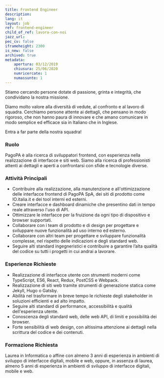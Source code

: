 ```yaml
---
title: Frontend Engineer
description:
lang: it
layout: job
ref: frontend-engineer
child_of_ref: lavora-con-noi
jazz_url: 
pec_cv: false
iframeheight: 2300
is_new: false
archived: true
metadata:
    apertura: 03/12/2019
    chiusura: 25/06/2020
    numricercate: 1
    numassunte: 1
---
```


Stiamo cercando persone dotate di passione, grinta e integrità, che condividano la nostra missione.

Diamo molto valore alla diversità di vedute, al confronto e al lavoro di squadra. Cerchiamo persone attente ai dettagli, che pensano in modo rigoroso, che non hanno paura di innovare e che amano comunicare in modo semplice ed efficace sia in Italiano che in Inglese.

Entra a far parte della nostra squadra!

### Ruolo

PagoPA è alla ricerca di sviluppatori frontend, con esperienza nella realizzazione di interfacce e siti web.
Siamo alla ricerca di professionisti attenti ai dettagli e aperti a confrontarsi con sfide e tecnologie diverse.

### Attività Principali

* Contribuire alla realizzazione, alla manutenzione e all'ottimizzazione delle interfacce frontend di PagoPA SpA, dei siti di prodotto come IO.italia.it e dei tool interni ed esterni.
* Creare interfacce e dashboard dinamiche che presentino dati in tempo reale attraverso l'uso di API.
* Ottimizzare le interfacce per la fruizione da ogni tipo di dispositivo e browser supportati.
* Collaborare con i team di prodotto e di design per progettare e sviluppare nuove funzionalità ad uso interno ed esterno.
* Collaborare con altri team per progettare e sviluppare funzionalità complesse, nel rispetto delle indicazioni e degli standard web.
* Seguire alti standard ingegneristici e contribuire a garantire l’alta qualità del codice su tutti i progetti in cui andrai a lavorare.

### Esperienze Richieste

* Realizzazione di interfacce utente con strumenti moderni come TypeScript, ES6, React, Redux, PostCSS e Webpack.
* Realizzazione di siti web tramite strumenti di generazione statica come Jekyll, Hugo o Gatsby.
* Abilità nel trasformare in breve tempo le richieste degli stakeholder in soluzioni efficienti e ad alto impatto.
* Seguire alti standard di performance, accessibilità e qualità dell'esperienza utente.
* Conoscenza degli standard web, delle web API, di limiti e possibilità dei browser.
* Forte sensibilità di web design, con altissima attenzione ai dettagli nella scrittura del codice e dei contenuti.

### Formazione Richiesta

Laurea in Informatica o affine con almeno 3 anni di esperienza in ambienti di sviluppo di interfacce digitali, mobile e web, oppure, in assenza di laurea, almeno 5 anni di esperienza in ambienti di sviluppo di interfacce digitali, mobile e web.
